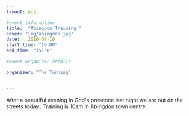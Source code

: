 ```yaml
---
layout: post

#event information
title:  "Abingdon Training "
cover: "img/abingdon.jpg"
date:   2016-09-19
start_time: "10:00"
end_time: "15:30"

#event organiser details

organiser: "The Turning"


---
```


After a beautiful evening in God's presence last night we are out on the streets today..
Training is 10am in Abingdon town centre.
